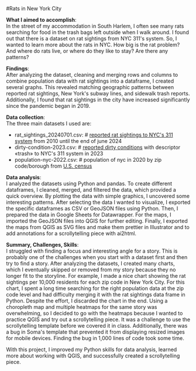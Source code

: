 #Rats in New York City

**What I aimed to accomplish**:\
In the street of my accommodation in South Harlem, I often see many rats searching for food in the trash bags left outside when I walk around. I found out that there is a dataset on rat sightings from NYC 311's system. So, I wanted to learn more about the rats in NYC. How big is the rat problem? And where do rats live, or where do they like to stay? Are there any patterns?

**Findings**:\
After analyzing the dataset, cleaning and merging rows and columns to combine population data with rat sightings into a dataframe, I created several graphs. This revealed matching geographic patterns between reported rat sightings, New York's subway lines, and sidewalk trash reports. Additionally, I found that rat sightings in the city have increased significantly since the pandemic began in 2019.

**Data collection**:\
The three main datasets I used are:
  - rat_sightings_20240701.csv: # <a href="https://data.cityofnewyork.us/Social-Services/Rat-Sightings/3q43-55fe/about_data">reported rat sightings to NYC's 311 system</a> from 2010 until the end of june 2024
  - dirty-condition-2023.csv: # <a href="https://data.cityofnewyork.us/Social-Services/311-Service-Requests-from-2010-to-Present/erm2-nwe9/about_data">reported dirty conditions</a> with descriptor «trash» to NYC's 311 system in 2023
  - population-nyc-2022.csv: # population of nyc in 2020 by zip code/borough from <a href="https://censusreporter.org/data/table/?table=B01003&geo_ids=04000US36,140|04000US36,860|04000US36&primary_geo_id=04000US36#">U.S. census</a>

**Data analysis**:\
I analyzed the datasets using Python and pandas. To create different dataframes, I cleaned, merged, and filtered the data, which provided a quick overview. By plotting the data with simple graphics, I uncovered some interesting patterns. After selecting the data I wanted to visualize, I exported the specific dataframes as CSV or GeoJSON files using Python. Then, I prepared the data in Google Sheets for Datawrapper. For the maps, I imported the GeoJSON files into QGIS for further editing. Finally, I exported the maps from QGIS as SVG files and make them prettier in Illustrator and to add annotations for a scrollytelling piece with ai2html.

**Summary, Challenges, Skills**:\
I struggled with finding a focus and interesting angle for a story. This is probably one of the challenges when you start with a dataset first and then try to find a story. After analyzing the datasets, I created many charts, which I eventually skipped or removed from my story because they no longer fit to the storyline. For example, I made a nice chart showing the rat sightings per 10,000 residents for each zip code in New York City. For this chart, I spent a long time searching for the right population data at the zip code level and had difficulty merging it with the rat sightings data frame in Python. Despite the effort, I discarded the chart in the end. Using a choropleth map and multiple heatmaps for the same story was overwhelming, so I decided to go with the heatmaps because I wanted to practice QGIS and try out a scrollytelling piece. It was a challenge to use the scrollytelling template before we covered it in class. Additionally, there was a bug in Soma's template that prevented it from displaying resized images for mobile devices. Finding the bug in 1,000 lines of code took some time.

With this project, I improved my Python skills for data analysis, learned more about working with QGIS, and successfully created a scrollytelling piece.
